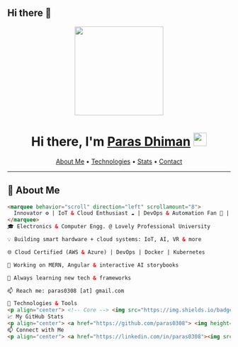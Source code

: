 ## Hi there 👋

<!-- HEADER: Animated Wave -->
<p align="center">
  <img src="https://media.giphy.com/media/hvRJCLFzcasrR4ia7z/giphy.gif" width="200"/>
</p>

<h1 align="center">
  Hi there, I'm <a href="https://github.com/paras0308">Paras Dhiman</a> <img src="https://media.giphy.com/media/hvRJCLFzcasrR4ia7z/giphy.gif" width="30">
</h1>

<p align="center">
  <a href="#about">About Me</a> •
  <a href="#🚀-technologies">Technologies</a> •
  <a href="#📈-stats">Stats</a> •
  <a href="#📫-contact">Contact</a>
</p>

---

## 👋 About Me
```html
<marquee behavior="scroll" direction="left" scrollamount="8">
  Innovator ⚙️ | IoT & Cloud Enthusiast ☁️ | DevOps & Automation Fan 🚀 | Dreaming of Amazon 🏆
</marquee>
🎓 Electronics & Computer Engg. @ Lovely Professional University

💡 Building smart hardware + cloud systems: IoT, AI, VR & more

🌐 Cloud Certified (AWS & Azure) | DevOps | Docker | Kubernetes

🔭 Working on MERN, Angular & interactive AI storybooks

🌱 Always learning new tech & frameworks

📫 Reach me: paras0308 [at] gmail.com

🚀 Technologies & Tools
<p align="center"> <!-- Core --> <img src="https://img.shields.io/badge/IoT-⚡-blue?logo=internet-of-things&style=for-the-badge" /> <img src="https://img.shields.io/badge/Python-3.10-blue?logo=python&style=for-the-badge" /> <img src="https://img.shields.io/badge/DevOps-✔️-orange?logo=devops&style=for-the-badge" /> <!-- Containers & Cloud --> <img src="https://img.shields.io/badge/Docker-%230db7ed.svg?logo=docker&style=for-the-badge" /> <img src="https://img.shields.io/badge/Kubernetes-%232496ed.svg?logo=kubernetes&style=for-the-badge" /> <img src="https://img.shields.io/badge/AWS-Certified-yellow?logo=amazon-aws&style=for-the-badge" /> <img src="https://img.shields.io/badge/Azure-Certified-blue?logo=microsoft-azure&style=for-the-badge" /> <!-- Frontend --> <img src="https://img.shields.io/badge/HTML5-E34F26?logo=html5&style=for-the-badge" /> <img src="https://img.shields.io/badge/CSS3-1572B6?logo=css3&style=for-the-badge" /> <img src="https://img.shields.io/badge/JavaScript-F7DF1E?logo=javascript&style=for-the-badge" /> <img src="https://img.shields.io/badge/React-20232A?logo=react&style=for-the-badge" /> <img src="https://img.shields.io/badge/MERN-Informational?logo=mongodb&style=for-the-badge" /> <img src="https://img.shields.io/badge/Angular-DD0031?logo=angular&style=for-the-badge" /> <!-- Backend & Scripting --> <img src="https://img.shields.io/badge/C%2F%2B%2B-00599C?logo=c%2B%2B&style=for-the-badge" /> <img src="https://img.shields.io/badge/Java-007396?logo=java&style=for-the-badge" /> <img src="https://img.shields.io/badge/Ansible-EE0000?logo=ansible&style=for-the-badge" /> <img src="https://img.shields.io/badge/Git-F05032?logo=git&style=for-the-badge" /> </p>
📈 My GitHub Stats
<p align="center"> <a href="https://github.com/paras0308"> <img height="160" src="https://github-readme-stats.vercel.app/api?username=paras0308&show_icons=true&theme=dark&hide_border=true" alt="Paras's GitHub Stats"/> </a> <img src="https://github-profile-trophy.vercel.app/?username=paras0308&theme=onedark&no-frame=true&no-bg=true" height="160" /> </p>
📫 Connect with Me
<p align="center"> <a href="https://linkedin.com/in/paras0308"><img src="https://img.shields.io/badge/LinkedIn-0077B5?logo=linkedin&style=for-the-badge" /></a> <a href="mailto:paras0308@gmail.com"><img src="https://img.shields.io/badge/Gmail-D14836?logo=gmail&style=for-the-badge" /></a> <a href="https://twitter.com/paras0308"><img src="https://img.shields.io/badge/Twitter-1DA1F2?logo=twitter&style=for-the-badge" /></a> </p>
